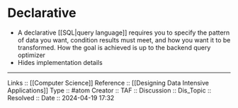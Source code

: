 # Declarative

- A declarative [[SQL|query language]] requires you to specify the pattern of data you want, condition results must meet, and how you want it to be transformed. How the goal is achieved is up to the backend query optimizer
- Hides implementation details
---
Links :: [[Computer Science]]
Reference :: [[Designing Data Intensive Applications]]
Type :: #atom
Creator ::
TAF ::
Discussion ::
Dis_Topic :: 
Resolved ::
Date :: 2024-04-19 17:32
